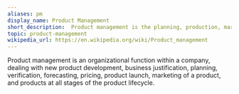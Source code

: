 ```yaml
---
aliases: pm
display_name: Product Management
short_description:  Product management is the planning, production, marketing, and tasks related to the creation and distribution of a product.
topic: product-management
wikipedia_url: https://en.wikipedia.org/wiki/Product_management
---
```

Product management is an organizational function within a company, dealing with new product development, business justification, planning, verification, forecasting, pricing, product launch, marketing of a product, and products at all stages of the product lifecycle.
